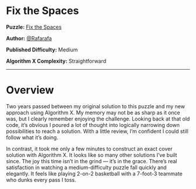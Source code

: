 # Fix the Spaces

__Puzzle:__ [Fix the Spaces](https://www.codingame.com/training/medium/fix-the-spaces)

__Author:__ [@Rafarafa](https://www.codingame.com/profile/68977779383d7e4ea558c7a5446487f40556084)

__Published Difficulty:__ Medium

__Algorithm X Complexity:__ Straightforward

---

# Overview

Two years passed between my original solution to this puzzle and my new approach using Algorithm X. My memory may not be as sharp as it once was, but I clearly remember enjoying the challenge. Looking back at that old code, it’s obvious I poured a lot of thought into logically narrowing down possibilities to reach a solution. With a little review, I’m confident I could still follow what it’s doing.

In contrast, it took me only a few minutes to construct an exact cover solution with Algorithm X. It looks like so many other solutions I’ve built since. The joy this time isn’t in the grind — it’s in the grace. There’s real satisfaction in watching a medium-difficulty puzzle fall quickly and elegantly. It feels like playing 2-on-2 basketball with a 7-foot-3 teammate who dunks every pass I toss.

<BR>
